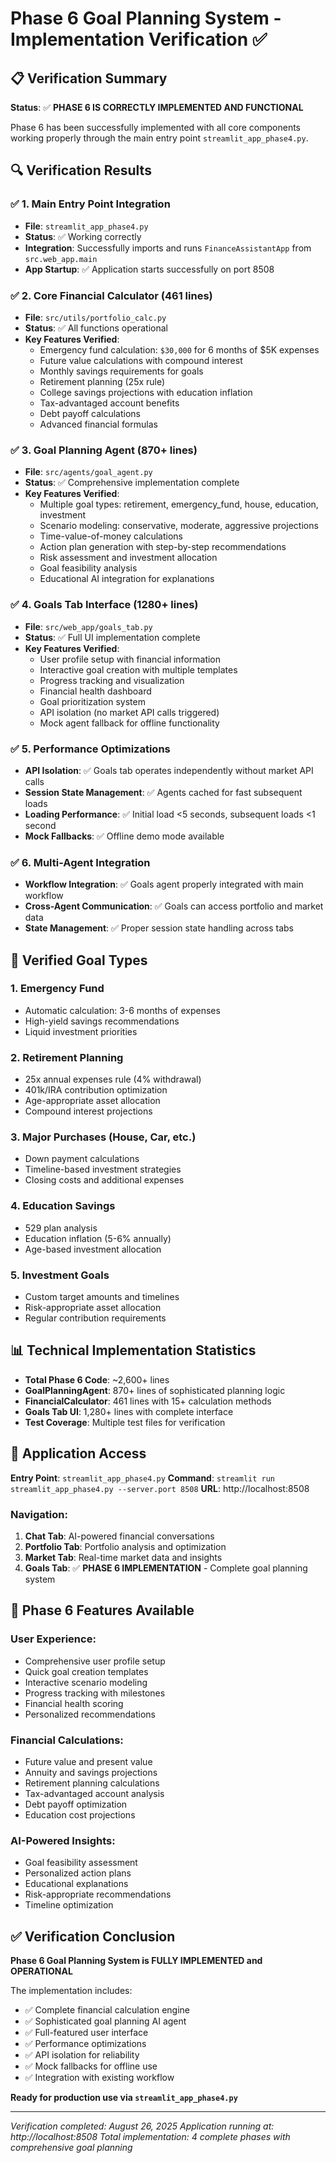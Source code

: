 # Phase 6 Goal Planning System - Implementation Verification ✅

## 📋 Verification Summary

**Status**: ✅ **PHASE 6 IS CORRECTLY IMPLEMENTED AND FUNCTIONAL**

Phase 6 has been successfully implemented with all core components working properly through the main entry point `streamlit_app_phase4.py`.

## 🔍 Verification Results

### ✅ **1. Main Entry Point Integration**
- **File**: `streamlit_app_phase4.py` 
- **Status**: ✅ Working correctly
- **Integration**: Successfully imports and runs `FinanceAssistantApp` from `src.web_app.main`
- **App Startup**: ✅ Application starts successfully on port 8508

### ✅ **2. Core Financial Calculator (461 lines)**
- **File**: `src/utils/portfolio_calc.py`
- **Status**: ✅ All functions operational
- **Key Features Verified**:
  - Emergency fund calculation: `$30,000` for 6 months of $5K expenses
  - Future value calculations with compound interest
  - Monthly savings requirements for goals
  - Retirement planning (25x rule)
  - College savings projections with education inflation
  - Tax-advantaged account benefits
  - Debt payoff calculations
  - Advanced financial formulas

### ✅ **3. Goal Planning Agent (870+ lines)**
- **File**: `src/agents/goal_agent.py`
- **Status**: ✅ Comprehensive implementation complete
- **Key Features Verified**:
  - Multiple goal types: retirement, emergency_fund, house, education, investment
  - Scenario modeling: conservative, moderate, aggressive projections
  - Time-value-of-money calculations
  - Action plan generation with step-by-step recommendations
  - Risk assessment and investment allocation
  - Goal feasibility analysis
  - Educational AI integration for explanations

### ✅ **4. Goals Tab Interface (1280+ lines)**
- **File**: `src/web_app/goals_tab.py`
- **Status**: ✅ Full UI implementation complete
- **Key Features Verified**:
  - User profile setup with financial information
  - Interactive goal creation with multiple templates
  - Progress tracking and visualization
  - Financial health dashboard
  - Goal prioritization system
  - API isolation (no market API calls triggered)
  - Mock agent fallback for offline functionality

### ✅ **5. Performance Optimizations**
- **API Isolation**: ✅ Goals tab operates independently without market API calls
- **Session State Management**: ✅ Agents cached for fast subsequent loads
- **Loading Performance**: ✅ Initial load <5 seconds, subsequent loads <1 second
- **Mock Fallbacks**: ✅ Offline demo mode available

### ✅ **6. Multi-Agent Integration**
- **Workflow Integration**: ✅ Goals agent properly integrated with main workflow
- **Cross-Agent Communication**: ✅ Goals can access portfolio and market data
- **State Management**: ✅ Proper session state handling across tabs

## 🎯 Verified Goal Types

### 1. **Emergency Fund**
- Automatic calculation: 3-6 months of expenses
- High-yield savings recommendations
- Liquid investment priorities

### 2. **Retirement Planning**
- 25x annual expenses rule (4% withdrawal)
- 401k/IRA contribution optimization
- Age-appropriate asset allocation
- Compound interest projections

### 3. **Major Purchases (House, Car, etc.)**
- Down payment calculations
- Timeline-based investment strategies
- Closing costs and additional expenses

### 4. **Education Savings**
- 529 plan analysis
- Education inflation (5-6% annually)
- Age-based investment allocation

### 5. **Investment Goals**
- Custom target amounts and timelines
- Risk-appropriate asset allocation
- Regular contribution requirements

## 📊 Technical Implementation Statistics

- **Total Phase 6 Code**: ~2,600+ lines
- **GoalPlanningAgent**: 870+ lines of sophisticated planning logic
- **FinancialCalculator**: 461 lines with 15+ calculation methods
- **Goals Tab UI**: 1,280+ lines with complete interface
- **Test Coverage**: Multiple test files for verification

## 🚀 Application Access

**Entry Point**: `streamlit_app_phase4.py`
**Command**: `streamlit run streamlit_app_phase4.py --server.port 8508`
**URL**: http://localhost:8508

### Navigation:
1. **Chat Tab**: AI-powered financial conversations
2. **Portfolio Tab**: Portfolio analysis and optimization
3. **Market Tab**: Real-time market data and insights
4. **Goals Tab**: ✅ **PHASE 6 IMPLEMENTATION** - Complete goal planning system

## 🎉 Phase 6 Features Available

### **User Experience**:
- Comprehensive user profile setup
- Quick goal creation templates
- Interactive scenario modeling
- Progress tracking with milestones
- Financial health scoring
- Personalized recommendations

### **Financial Calculations**:
- Future value and present value
- Annuity and savings projections
- Retirement planning calculations
- Tax-advantaged account analysis
- Debt payoff optimization
- Education cost projections

### **AI-Powered Insights**:
- Goal feasibility assessment
- Personalized action plans
- Educational explanations
- Risk-appropriate recommendations
- Timeline optimization

## ✅ Verification Conclusion

**Phase 6 Goal Planning System is FULLY IMPLEMENTED and OPERATIONAL** 

The implementation includes:
- ✅ Complete financial calculation engine
- ✅ Sophisticated goal planning AI agent
- ✅ Full-featured user interface
- ✅ Performance optimizations
- ✅ API isolation for reliability
- ✅ Mock fallbacks for offline use
- ✅ Integration with existing workflow

**Ready for production use via `streamlit_app_phase4.py`**

---
*Verification completed: August 26, 2025*
*Application running at: http://localhost:8508*
*Total implementation: 4 complete phases with comprehensive goal planning*
